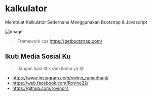 # kalkulator
Membuat Kalkulator Sederhana Menggunakan Bootstrap & Javascript

![image](https://user-images.githubusercontent.com/70685780/145151199-85290edd-7d05-46d9-be1e-10620753ad59.png)

> Framework css https://getbootstrap.com/

## Ikuti Media Sosial Ku 
> Jangan lupa titik dan koma ya 😅
- https://www.instagram.com/rovino_ramadhani/
- https://web.facebook.com/Rovino22/
- https://github.com/rovinor4
